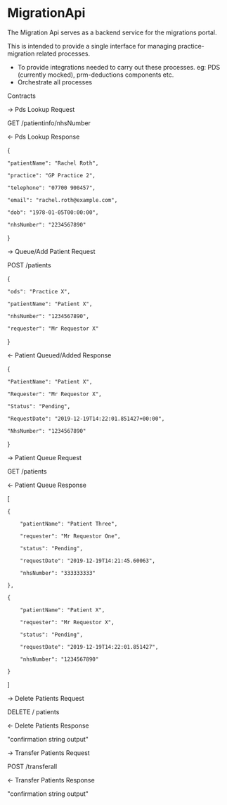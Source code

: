 # MigrationApi

The Migration Api serves as a backend service for the migrations portal.

This is intended to provide a single interface for managing practice-migration related processes. 

- To provide integrations needed to carry out these processes. eg: PDS (currently mocked), prm-deductions components etc. 
- Orchestrate all processes

Contracts

-> Pds Lookup Request

GET /patientinfo/nhsNumber

<- Pds Lookup Response

{

    "patientName": "Rachel Roth",

    "practice": "GP Practice 2",

    "telephone": "07700 900457",

    "email": "rachel.roth@example.com",

    "dob": "1978-01-05T00:00:00",

    "nhsNumber": "2234567890"

}

->  Queue/Add Patient Request

POST /patients

{

    "ods": "Practice X",

    "patientName": "Patient X",

    "nhsNumber": "1234567890",

    "requester": "Mr Requestor X"

}

<- Patient Queued/Added Response

{

    "PatientName": "Patient X",

    "Requester": "Mr Requestor X",

    "Status": "Pending",

    "RequestDate": "2019-12-19T14:22:01.851427+00:00",

    "NhsNumber": "1234567890"

}

-> Patient Queue Request

GET /patients

<- Patient Queue Response

[

    {

        "patientName": "Patient Three",

        "requester": "Mr Requestor One",

        "status": "Pending",

        "requestDate": "2019-12-19T14:21:45.60063",

        "nhsNumber": "333333333"

    },

    {

        "patientName": "Patient X",

        "requester": "Mr Requestor X",

        "status": "Pending",

        "requestDate": "2019-12-19T14:22:01.851427",

        "nhsNumber": "1234567890"

    }

]

-> Delete Patients Request

DELETE / patients

<- Delete Patients Response

"confirmation string output"

-> Transfer Patients Request

POST /transferall

<- Transfer Patients Response

"confirmation string output"

 




